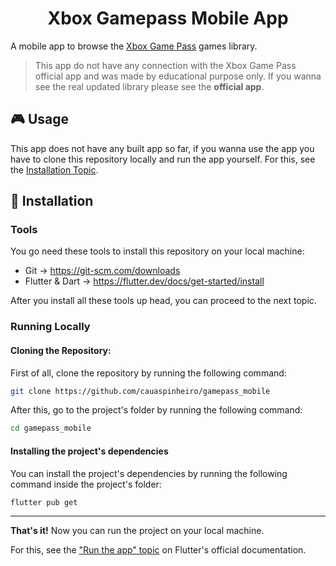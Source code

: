<!-- Headers -->

<div style="text-align:center" >
<h1 style="text-align:center">Xbox Gamepass Mobile App</h1>
</div>

<!-- Badges -->

<!-- Description -->

A mobile app to browse the [Xbox Game Pass](https://www.xbox.com/en-us/xbox-game-pass) games library.

> This app do not have any connection with the Xbox Game Pass official app and was made by educational purpose only. If you wanna see the real updated library please see the **official app**.

<!-- Prints / Outputs -->

<!-- Usage -->

## :video_game: Usage

This app does not have any built app so far, if you wanna use the app you have to clone this repository locally and run the app yourself. For this, see the [Installation Topic](#installation).

<!-- Installation -->

## :construction_worker: Installation

### Tools

You go need these tools to install this repository on your local machine:

- Git -> https://git-scm.com/downloads
- Flutter & Dart -> https://flutter.dev/docs/get-started/install

After you install all these tools up head, you can proceed to the next topic.

### Running Locally

#### Cloning the Repository:

First of all, clone the repository by running the following command:

```bash
git clone https://github.com/cauaspinheiro/gamepass_mobile
```

After this, go to the project's folder by running the following command:

```bash
cd gamepass_mobile
```

#### Installing the project's dependencies

You can install the project's dependencies by running the following command inside the project's folder:

```bash
flutter pub get
```

---

**That's it!** Now you can run the project on your local machine.

For this, see the ["Run the app" topic](https://flutter.dev/docs/get-started/test-drive?tab=terminal) on Flutter's official documentation.

<!-- About the Project -->

<!-- ### Available Languages -->

<!-- ### Technologies -->

<!-- ### Motivation -->

<!-- ### Architecture -->

<!-- ### License -->

<!-- Roadmap -->

<!-- Useful Links -->
